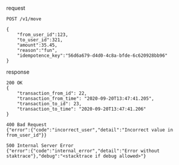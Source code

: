 request

    POST /v1/move

    {
        "from_user_id":123,
        "to_user_id":321,
        "amount":35.45,
        "reason":"fun",
        "idempotence_key":"56d6a679-d4d0-4c8a-bfde-6c620928bb96"
    }

response

    200 OK
    {
        "transaction_from_id": 22,
        "transaction_from_time": "2020-09-20T13:47:41.205",
        "transaction_to_id": 23,
        "transaction_to_time": "2020-09-20T13:47:41.206"
    }

    400 Bad Request
    {"error":{"code":"incorrect_user","detail":"Incorrect value in from_user_id"}}

    500 Internal Server Error
    {"error":{"code":"internal_error","detail":"Error without staktrace"},"debug":"<stacktrace if debug allowed>"}
